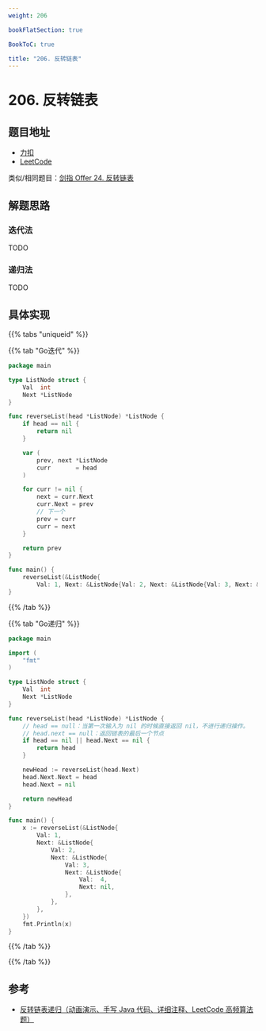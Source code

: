 ```yaml
---
weight: 206

bookFlatSection: true

BookToC: true

title: "206. 反转链表"
---
```


# 206. 反转链表

## 题目地址

+ [力扣](https://leetcode.cn/problems/reverse-linked-list/)
+ [LeetCode](https://leetcode.com/problems/reverse-linked-list/)

类似/相同题目：[剑指 Offer 24. 反转链表](https://leetcode.cn/problems/fan-zhuan-lian-biao-lcof/)

## 解题思路

### 迭代法

TODO

### 递归法

TODO

## 具体实现

{{% tabs "uniqueid" %}}

{{% tab "Go迭代" %}}

```go
package main

type ListNode struct {
	Val  int
	Next *ListNode
}

func reverseList(head *ListNode) *ListNode {
	if head == nil {
		return nil
	}

	var (
		prev, next *ListNode
		curr       = head
	)

	for curr != nil {
		next = curr.Next
		curr.Next = prev
		// 下一个
		prev = curr
		curr = next
	}

	return prev
}

func main() {
	reverseList(&ListNode{
		Val: 1, Next: &ListNode{Val: 2, Next: &ListNode{Val: 3, Next: &ListNode{Val: 4, Next: &ListNode{Val: 5}}}}})
}

```

{{% /tab %}}

{{% tab "Go递归" %}}

```go
package main

import (
	"fmt"
)

type ListNode struct {
	Val  int
	Next *ListNode
}

func reverseList(head *ListNode) *ListNode {
	// head == null：当第一次输入为 nil 的时候直接返回 nil，不进行递归操作。
	// head.next == null：返回链表的最后一个节点
	if head == nil || head.Next == nil {
		return head
	}

	newHead := reverseList(head.Next)
	head.Next.Next = head
	head.Next = nil

	return newHead
}

func main() {
	x := reverseList(&ListNode{
		Val: 1,
		Next: &ListNode{
			Val: 2,
			Next: &ListNode{
				Val: 3,
				Next: &ListNode{
					Val:  4,
					Next: nil,
				},
			},
		},
	})
	fmt.Println(x)
}

```

{{% /tab %}}

{{% /tab %}}

## 参考

+ [反转链表递归（动画演示、手写 Java 代码、详细注释、LeetCode 高频算法题）](https://www.bilibili.com/video/BV1bg4y1s7vS/)
